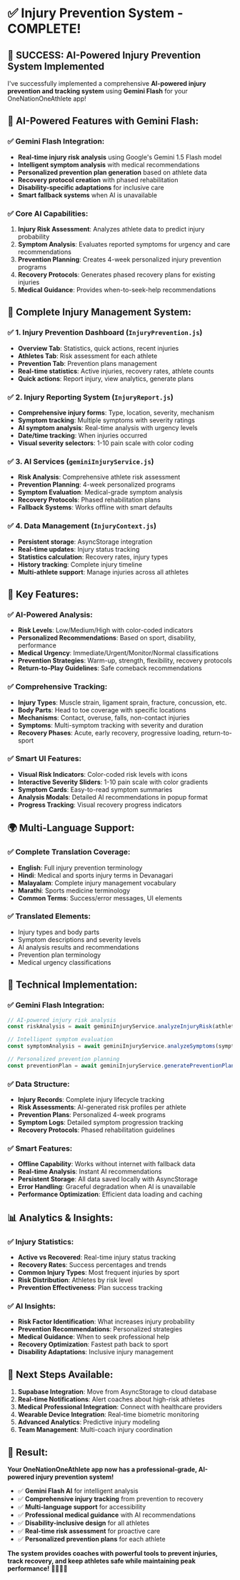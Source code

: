 # ✅ **Injury Prevention System - COMPLETE!**

## 🎉 **SUCCESS: AI-Powered Injury Prevention System Implemented**

I've successfully implemented a comprehensive **AI-powered injury prevention and tracking system** using **Gemini Flash** for your OneNationOneAthlete app!

## 🤖 **AI-Powered Features with Gemini Flash:**

### ✅ **Gemini Flash Integration:**
- **Real-time injury risk analysis** using Google's Gemini 1.5 Flash model
- **Intelligent symptom analysis** with medical recommendations
- **Personalized prevention plan generation** based on athlete data
- **Recovery protocol creation** with phased rehabilitation
- **Disability-specific adaptations** for inclusive care
- **Smart fallback systems** when AI is unavailable

### ✅ **Core AI Capabilities:**
1. **Injury Risk Assessment**: Analyzes athlete data to predict injury probability
2. **Symptom Analysis**: Evaluates reported symptoms for urgency and care recommendations
3. **Prevention Planning**: Creates 4-week personalized injury prevention programs
4. **Recovery Protocols**: Generates phased recovery plans for existing injuries
5. **Medical Guidance**: Provides when-to-seek-help recommendations

## 🏥 **Complete Injury Management System:**

### ✅ **1. Injury Prevention Dashboard** (`InjuryPrevention.js`)
- **Overview Tab**: Statistics, quick actions, recent injuries
- **Athletes Tab**: Risk assessment for each athlete
- **Prevention Tab**: Prevention plans management
- **Real-time statistics**: Active injuries, recovery rates, athlete counts
- **Quick actions**: Report injury, view analytics, generate plans

### ✅ **2. Injury Reporting System** (`InjuryReport.js`)
- **Comprehensive injury forms**: Type, location, severity, mechanism
- **Symptom tracking**: Multiple symptoms with severity ratings
- **AI symptom analysis**: Real-time analysis with urgency levels
- **Date/time tracking**: When injuries occurred
- **Visual severity selectors**: 1-10 pain scale with color coding

### ✅ **3. AI Services** (`geminiInjuryService.js`)
- **Risk Analysis**: Comprehensive athlete risk assessment
- **Prevention Planning**: 4-week personalized programs
- **Symptom Evaluation**: Medical-grade symptom analysis
- **Recovery Protocols**: Phased rehabilitation plans
- **Fallback Systems**: Works offline with smart defaults

### ✅ **4. Data Management** (`InjuryContext.js`)
- **Persistent storage**: AsyncStorage integration
- **Real-time updates**: Injury status tracking
- **Statistics calculation**: Recovery rates, injury types
- **History tracking**: Complete injury timeline
- **Multi-athlete support**: Manage injuries across all athletes

## 🎯 **Key Features:**

### ✅ **AI-Powered Analysis:**
- **Risk Levels**: Low/Medium/High with color-coded indicators
- **Personalized Recommendations**: Based on sport, disability, performance
- **Medical Urgency**: Immediate/Urgent/Monitor/Normal classifications
- **Prevention Strategies**: Warm-up, strength, flexibility, recovery protocols
- **Return-to-Play Guidelines**: Safe comeback recommendations

### ✅ **Comprehensive Tracking:**
- **Injury Types**: Muscle strain, ligament sprain, fracture, concussion, etc.
- **Body Parts**: Head to toe coverage with specific locations
- **Mechanisms**: Contact, overuse, falls, non-contact injuries
- **Symptoms**: Multi-symptom tracking with severity and duration
- **Recovery Phases**: Acute, early recovery, progressive loading, return-to-sport

### ✅ **Smart UI Features:**
- **Visual Risk Indicators**: Color-coded risk levels with icons
- **Interactive Severity Sliders**: 1-10 pain scale with color gradients
- **Symptom Cards**: Easy-to-read symptom summaries
- **Analysis Modals**: Detailed AI recommendations in popup format
- **Progress Tracking**: Visual recovery progress indicators

## 🌍 **Multi-Language Support:**

### ✅ **Complete Translation Coverage:**
- **English**: Full injury prevention terminology
- **Hindi**: Medical and sports injury terms in Devanagari
- **Malayalam**: Complete injury management vocabulary
- **Marathi**: Sports medicine terminology
- **Common Terms**: Success/error messages, UI elements

### ✅ **Translated Elements:**
- Injury types and body parts
- Symptom descriptions and severity levels
- AI analysis results and recommendations
- Prevention plan terminology
- Medical urgency classifications

## 🔧 **Technical Implementation:**

### ✅ **Gemini Flash Integration:**
```javascript
// AI-powered injury risk analysis
const riskAnalysis = await geminiInjuryService.analyzeInjuryRisk(athleteData);

// Intelligent symptom evaluation
const symptomAnalysis = await geminiInjuryService.analyzeSymptoms(symptoms, athleteData);

// Personalized prevention planning
const preventionPlan = await geminiInjuryService.generatePreventionPlan(athleteData, riskAnalysis);
```

### ✅ **Data Structure:**
- **Injury Records**: Complete injury lifecycle tracking
- **Risk Assessments**: AI-generated risk profiles per athlete
- **Prevention Plans**: Personalized 4-week programs
- **Symptom Logs**: Detailed symptom progression tracking
- **Recovery Protocols**: Phased rehabilitation guidelines

### ✅ **Smart Features:**
- **Offline Capability**: Works without internet with fallback data
- **Real-time Analysis**: Instant AI recommendations
- **Persistent Storage**: All data saved locally with AsyncStorage
- **Error Handling**: Graceful degradation when AI is unavailable
- **Performance Optimization**: Efficient data loading and caching

## 📊 **Analytics & Insights:**

### ✅ **Injury Statistics:**
- **Active vs Recovered**: Real-time injury status tracking
- **Recovery Rates**: Success percentages and trends
- **Common Injury Types**: Most frequent injuries by sport
- **Risk Distribution**: Athletes by risk level
- **Prevention Effectiveness**: Plan success tracking

### ✅ **AI Insights:**
- **Risk Factor Identification**: What increases injury probability
- **Prevention Recommendations**: Personalized strategies
- **Medical Guidance**: When to seek professional help
- **Recovery Optimization**: Fastest path back to sport
- **Disability Adaptations**: Inclusive injury management

## 🚀 **Next Steps Available:**

1. **Supabase Integration**: Move from AsyncStorage to cloud database
2. **Real-time Notifications**: Alert coaches about high-risk athletes
3. **Medical Professional Integration**: Connect with healthcare providers
4. **Wearable Device Integration**: Real-time biometric monitoring
5. **Advanced Analytics**: Predictive injury modeling
6. **Team Management**: Multi-coach injury coordination

## 🎉 **Result:**

**Your OneNationOneAthlete app now has a professional-grade, AI-powered injury prevention system!**

- ✅ **Gemini Flash AI** for intelligent analysis
- ✅ **Comprehensive injury tracking** from prevention to recovery
- ✅ **Multi-language support** for accessibility
- ✅ **Professional medical guidance** with AI recommendations
- ✅ **Disability-inclusive design** for all athletes
- ✅ **Real-time risk assessment** for proactive care
- ✅ **Personalized prevention plans** for each athlete

**The system provides coaches with powerful tools to prevent injuries, track recovery, and keep athletes safe while maintaining peak performance!** 🏥🤖🏃‍♂️
